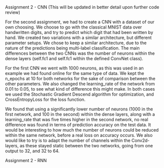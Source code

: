 Assignment 2 - CNN 
(This will be updated in better detail upon further code review)

For the second assignment, we had to create a CNN with a dataset of our own choosing. We choose to go with the classical MNIST data over handwritten digits, and try to predict which digit that had been written by hand. We created two variations with a similar architecture, but different parameter setups. We chose to keep a similar architecture, due to the nature of the predictions being multi-label classification.
The main differences between the two CNNs was the number of neurons within the dense layers (self.fc1 and self.fc1 within the defined ConvNet class).

For the first CNN we went with 1000 neurons, as this was used in an example we had found online for the same type of data. We kept the n_epochs at 10 for both networks for the sake of comparison between the other parameters. We also changed the learning_rate of the network from 0.01 to 0.05, to see what kind of difference this might make. In both cases we used the Stochastic Gradient Descend algorithm for optimization, and CrossEntropyLoss for the loss function.

We found that using a significantly lower number of neurons (1000 in the first network, and 100 in the second) within the dense layers, along with a learning_rate that was five times higher in the second network, no real difference was found in terms of prediction accuracy on the test data. It would be interesting to how much the number of neurons could be reduced within the same network, before a real loss on accuracy occurs. We also would like to try is to adapt the number of channels within the Conv2d-layers, as these stayed static between the two networks, going from one output to 32, and 32 to 64. 

Assignment 2 - RNN
